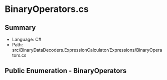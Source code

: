 ﻿# BinaryOperators.cs

## Summary

* Language: C#
* Path: src/BinaryDataDecoders.ExpressionCalculator/Expressions/BinaryOperators.cs

## Public Enumeration - BinaryOperators

